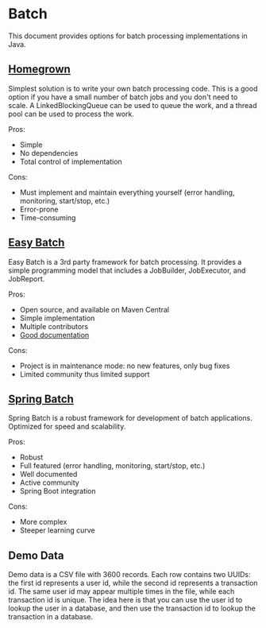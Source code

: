 # Batch
This document provides options for batch processing implementations in Java. 

## [Homegrown](https://github.com/jimnewpower/batch/tree/main/homegrown)
Simplest solution is to write your own batch processing code. This is a good option if you have a small number of batch jobs and you don't need to scale. A LinkedBlockingQueue can be used to queue the work, and a thread pool can be used to process the work. 

Pros:
* Simple
* No dependencies
* Total control of implementation

Cons:
* Must implement and maintain everything yourself (error handling, monitoring, start/stop, etc.)
* Error-prone
* Time-consuming

## [Easy Batch](https://github.com/j-easy/easy-batch)
Easy Batch is a 3rd party framework for batch processing. It provides a simple programming model that includes a JobBuilder, JobExecutor, and JobReport.

Pros:
* Open source, and available on Maven Central
* Simple implementation
* Multiple contributors
* [Good documentation](https://github.com/j-easy/easy-batch/wiki/getting-started)

Cons:
* Project is in maintenance mode: no new features, only bug fixes
* Limited community thus limited support

## [Spring Batch](https://spring.io/projects/spring-batch)
Spring Batch is a robust framework for development of batch applications. Optimized for speed and scalability. 

Pros:
* Robust
* Full featured (error handling, monitoring, start/stop, etc.)
* Well documented
* Active community
* Spring Boot integration

Cons:
* More complex
* Steeper learning curve

## Demo Data
Demo data is a CSV file with 3600 records. Each row contains two UUIDs: the first id represents a user id, while the second id represents a transaction id. The same user id may appear multiple times in the file, while each transaction id is unique. The idea here is that you can use the user id to lookup the user in a database, and then use the transaction id to lookup the transaction in a database.



